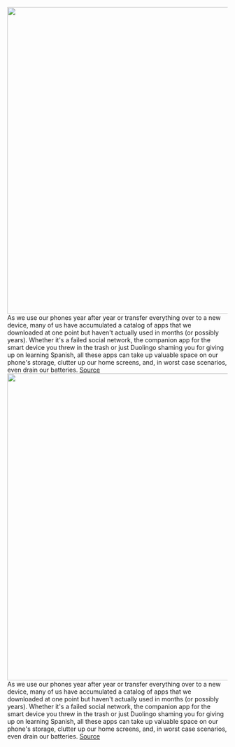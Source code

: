 <img src='https://cdn.vox-cdn.com/thumbor/BEoJyAV_dZhf3RNXA3-7UOwmHsI=/0x0:2050x1367/1200x800/filters:focal(861x520:1189x848)/cdn.vox-cdn.com/uploads/chorus_image/image/71156237/bfarsace_201106_4269_009.0.0.jpg' width='700px' /><br/>
As we use our phones year after year or transfer everything over to a new device, many of us have accumulated a catalog of apps that we downloaded at one point but haven't actually used in months (or possibly years). Whether it's a failed social network, the companion app for the smart device you threw in the trash or just Duolingo shaming you for giving up on learning Spanish, all these apps can take up valuable space on our phone's storage, clutter up our home screens, and, in worst case scenarios, even drain our batteries.
<a href='https://www.theverge.com/23270473/iphone-ios-unused-app-clean-up-offload-how-to'> Source <a/><img src='https://cdn.vox-cdn.com/thumbor/BEoJyAV_dZhf3RNXA3-7UOwmHsI=/0x0:2050x1367/1200x800/filters:focal(861x520:1189x848)/cdn.vox-cdn.com/uploads/chorus_image/image/71156237/bfarsace_201106_4269_009.0.0.jpg' width='700px' /><br/>
As we use our phones year after year or transfer everything over to a new device, many of us have accumulated a catalog of apps that we downloaded at one point but haven't actually used in months (or possibly years). Whether it's a failed social network, the companion app for the smart device you threw in the trash or just Duolingo shaming you for giving up on learning Spanish, all these apps can take up valuable space on our phone's storage, clutter up our home screens, and, in worst case scenarios, even drain our batteries.
<a href='https://www.theverge.com/23270473/iphone-ios-unused-app-clean-up-offload-how-to'> Source <a/>